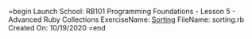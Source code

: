 =begin
Launch School: RB101 Programming Foundations - Lesson 5 - Advanced Ruby Collections
ExerciseName: [Sorting](https://launchschool.com/lessons/c53f2250/assignments/2831d0e1)
FileName: sorting.rb
Created On: 10/19/2020
=end